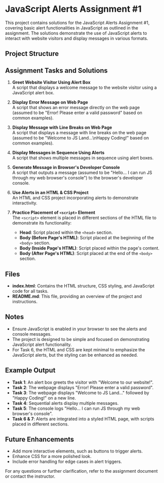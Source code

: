 JavaScript Alerts Assignment #1
===============================

This project contains solutions for the JavaScript Alerts Assignment #1, covering basic alert functionalities in JavaScript as outlined in the assignment. The solutions demonstrate the use of JavaScript alerts to interact with website visitors and display messages in various formats.

Project Structure
-----------------

Assignment Tasks and Solutions
------------------------------

1.  **Greet Website Visitor Using Alert Box**\
    A script that displays a welcome message to the website visitor using a JavaScript alert box.

2.  **Display Error Message on Web Page**\
    A script that shows an error message directly on the web page (assumed to be "Error! Please enter a valid password" based on common examples).

3.  **Display Message with Line Breaks on Web Page**\
    A script that displays a message with line breaks on the web page (assumed to be "Welcome to JS Land...\nHappy Coding!" based on common examples).

4.  **Display Messages in Sequence Using Alerts**\
    A script that shows multiple messages in sequence using alert boxes.


5.  **Generate Message in Browser's Developer Console**\
    A script that outputs a message (assumed to be "Hello... I can run JS through my web browser's console") to the browser's developer console.

6.  **Use Alerts in an HTML & CSS Project**\
    An HTML and CSS project incorporating alerts to demonstrate interactivity.

7.  **Practice Placement of `<script>` Element**\
    The `<script>` element is placed in different sections of the HTML file to demonstrate its functionality:

    -   **Head**: Script placed within the `<head>` section.
    -   **Body (Before Page's HTML)**: Script placed at the beginning of the `<body>` section.
    -   **Body (Inside Page's HTML)**: Script placed within the page's content.
    -   **Body (After Page's HTML)**: Script placed at the end of the `<body>` section.

Files
-----

-   **index.html**: Contains the HTML structure, CSS styling, and JavaScript code for all tasks.
-   **README.md**: This file, providing an overview of the project and instructions.


Notes
-----

-   Ensure JavaScript is enabled in your browser to see the alerts and console messages.
-   The project is designed to be simple and focused on demonstrating JavaScript alert functionality.
-   For Task 6, the HTML and CSS are kept minimal to emphasize the JavaScript alerts, but the styling can be enhanced as needed.

Example Output
--------------

-   **Task 1**: An alert box greets the visitor with "Welcome to our website!".
-   **Task 2**: The webpage displays "Error! Please enter a valid password".
-   **Task 3**: The webpage displays "Welcome to JS Land..." followed by "Happy Coding!" on a new line.
-   **Task 4**: Sequential alerts display multiple messages.
-   **Task 5**: The console logs "Hello... I can run JS through my web browser's console".
-   **Task 6 & 7**: Alerts are integrated into a styled HTML page, with scripts placed in different sections.

Future Enhancements
-------------------

-   Add more interactive elements, such as buttons to trigger alerts.
-   Enhance CSS for a more polished look.
-   Include error handling for edge cases in alert triggers.

For any questions or further clarification, refer to the assignment document or contact the instructor.